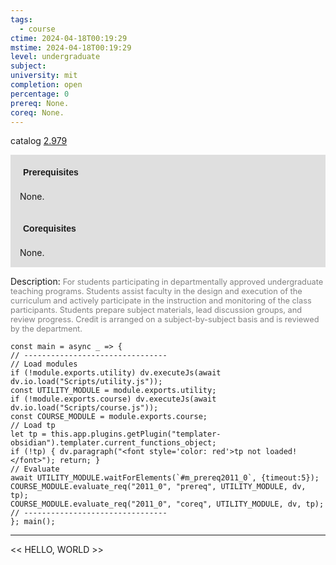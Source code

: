 ```yaml
---
tags:
  - course
ctime: 2024-04-18T00:19:29
mstime: 2024-04-18T00:19:29
level: undergraduate
subject: 
university: mit
completion: open
percentage: 0
prereq: None.
coreq: None.
---
```


catalog [2.979](http://student.mit.edu/catalog/m2c.html#2.979)

<span style="display: block; padding: 15px; background-color: rgb(100, 100, 100, 0.2);"><font id="m_prereq2011_0" style="display: block; font-family: Arial, sans-serif; font-weight: bold; padding: 5px">Prerequisites</font><br><span id="prereq2011_0">None.</span></span>
<span style="display: block; padding: 15px; background-color: rgb(100, 100, 100, 0.2);"><font id="m_coreq2011_0" style="display: block; font-family: Arial, sans-serif; font-weight: bold; padding: 5px">Corequisites</font><br><span id="coreq2011_0">None.</span></span>

<font style="">Description:</font>
<font style="color: grey; font-size: 0.8rem;">For students participating in departmentally approved undergraduate teaching programs. Students assist faculty in the design and execution of the curriculum and actively participate in the instruction and monitoring of the class participants. Students prepare subject materials, lead discussion groups, and review progress. Credit is arranged on a subject-by-subject basis and is reviewed by the department.</font>

```dataviewjs
const main = async _ => {
// --------------------------------
// Load modules
if (!module.exports.utility) dv.executeJs(await dv.io.load("Scripts/utility.js"));
const UTILITY_MODULE = module.exports.utility;
if (!module.exports.course) dv.executeJs(await dv.io.load("Scripts/course.js"));
const COURSE_MODULE = module.exports.course;
// Load tp
let tp = this.app.plugins.getPlugin("templater-obsidian").templater.current_functions_object;
if (!tp) { dv.paragraph("<font style='color: red'>tp not loaded!</font>"); return; }
// Evaluate
await UTILITY_MODULE.waitForElements(`#m_prereq2011_0`, {timeout:5});
COURSE_MODULE.evaluate_req("2011_0", "prereq", UTILITY_MODULE, dv, tp);
COURSE_MODULE.evaluate_req("2011_0", "coreq", UTILITY_MODULE, dv, tp);
// --------------------------------
}; main();
```

---

<< HELLO, WORLD >>
